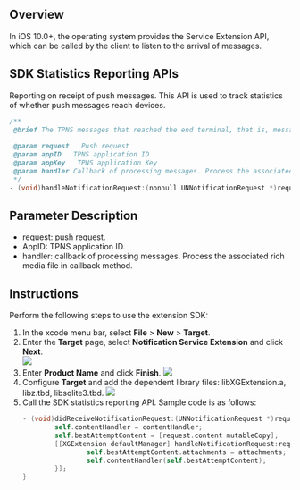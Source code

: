 
## Overview
In iOS 10.0+, the operating system provides the Service Extension API, which can be called by the client to listen to the arrival of messages.


## SDK Statistics Reporting APIs
Reporting on receipt of push messages. This API is used to track statistics of whether push messages reach devices.
```objective-c
/**
 @brief The TPNS messages that reached the end terminal, that is, message receipt
 
 @param request   Push request
 @param appID   TPNS application ID
 @param appKey   TPNS application Key
 @param handler Callback of processing messages. Process the associated rich media file in callback method
 */
- (void)handleNotificationRequest:(nonnull UNNotificationRequest *)request appID:(uint32_t)appID appKey:(nonnull NSString *)appKey contentHandler:(nullable void(^)( NSArray <UNNotificationAttachment *>* _Nullable attachments,  NSError * _Nullable error))handler;
```

## Parameter Description
- request: push request.
- AppID: TPNS application ID.
- handler: callback of processing messages. Process the associated rich media file in callback method.  

## Instructions 
Perform the following steps to use the extension SDK:
1. In the xcode menu bar, select **File** > **New** > **Target**.
2. Enter the **Target** page, select **Notification Service Extension** and click **Next**.  
![](https://main.qcloudimg.com/raw/329e2575a43a5bb168bb958df16b6110.jpg)
3. Enter **Product Name** and click **Finish**.
![](https://main.qcloudimg.com/raw/3cb4636238cf51b60afb9f5d05874077.png)
4. Configure **Target** and add the dependent library files: libXGExtension.a, libz.tbd, libsqlite3.tbd.
![](https://main.qcloudimg.com/raw/7587b8d1f108828b6289b402124b200b.jpg)
5. Call the SDK statistics reporting API. Sample code is as follows:
	```Objective-C
	- (void)didReceiveNotificationRequest:(UNNotificationRequest *)request withContentHandler:(void (^)(UNNotificationContent * _Nonnull))contentHandler {
			self.contentHandler = contentHandler;
			self.bestAttemptContent = [request.content mutableCopy];
			[[XGExtension defaultManager] handleNotificationRequest:request appID:<#appid#> appKey:<#appkey#>  contentHandler:^(NSArray<UNNotificationAttachment *> * _Nullable attachments, NSError * _Nullable error) {
					self.bestAttemptContent.attachments = attachments;
					self.contentHandler(self.bestAttemptContent);
			}];
	}
	```






